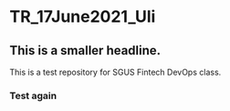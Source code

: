 # TR_17June2021_Uli
## This is a smaller headline.
This is a test repository for SGUS Fintech DevOps class. 
### Test again
